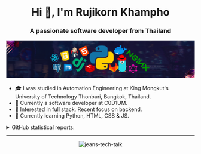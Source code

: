 <h1 align="center">Hi 👋, I'm Rujikorn Khampho</h1>
<h3 align="center">A passionate software developer from Thailand</h3>

![](https://github.com/jeans-tech-talk/jeans-tech-talk/blob/master/images/header.png)

* 🎓 I was studied in Automation Engineering at King Mongkut's University of Technology Thonburi, Bangkok, Thailand.
* 💼 Currently a software developer at C0D1UM.
* 🧐 Interested in full stack. Recent focus on backend.
* 🌱 Currently learning Python, HTML, CSS & JS.

<details>
    <summary>GitHub statistical reports:</summary>
    <br>

<p align="center">&nbsp;<img src="https://github-readme-stats.vercel.app/api?username=jeans-tech-talk&show_icons=true&locale=en&card_width=660px" alt="jeans-tech-talk" /></p>

<p align="center"> <a href="https://github.com/ryo-ma/"><img src="https://github-profile-trophy.vercel.app/?username=jeans-tech-talk" alt="jeans-tech-talk" /></a> </p>

</details><hr>

<p align="center"> <img src="https://komarev.com/ghpvc/?username=jeans-tech-talk&label=Profile%20views&color=0e75b6&style=flat" alt="jeans-tech-talk" /> </p>
